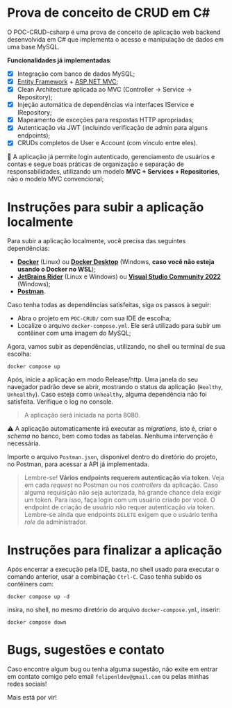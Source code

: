 # Prova de conceito de CRUD em C#

O POC-CRUD-csharp é uma prova de conceito de aplicação web backend desenvolvida em C# que implementa o acesso e manipulação de dados em uma base MySQL.

**Funcionalidades já implementadas**:

* [x] Integração com banco de dados MySQL;
* [x] [Entity Framework](https://learn.microsoft.com/en-us/ef/) + [ASP.NET MVC](https://dotnet.microsoft.com/en-us/apps/aspnet/mvc);
* [x] Clean Architecture aplicada ao MVC (Controller → Service → Repository);
* [x] Injeção automática de dependências via interfaces IService e IRepository;
* [x] Mapeamento de exceções para respostas HTTP apropriadas;
* [x] Autenticação via JWT (incluindo verificação de admin para alguns endpoints);
* [x] CRUDs completos de User e Account (com vínculo entre eles).

🔐 A aplicação já permite login autenticado, gerenciamento de usuários e contas e segue boas práticas de organização e separação de responsabilidades, utilizando um modelo **MVC + Services + Repositories**, não o modelo MVC convencional;

# Instruções para subir a aplicação localmente

Para subir a aplicação localmente, você precisa das seguintes dependências:

* [**Docker**](https://docs.docker.com/engine/install/) (Linux) ou [**Docker Desktop**](https://docs.docker.com/desktop/setup/install/windows-install/) (Windows, **caso você não esteja usando o Docker no WSL**);
* [**JetBrains Rider**](https://www.jetbrains.com/rider/) (Linux e Windows) ou [**Visual Studio Community 2022**](https://visualstudio.microsoft.com/pt-br/vs/community/) (Windows);
* [**Postman**](https://www.postman.com/downloads/).

Caso tenha todas as dependências satisfeitas, siga os passos à seguir:

* Abra o projeto em `POC-CRUD/` com sua IDE de escolha;
* Localize o arquivo `docker-compose.yml`. Ele será utilizado para subir um contêiner com uma imagem do MySQL;

Agora, vamos subir as dependências, utilizando, no shell ou terminal de sua escolha:

```shell
docker compose up
```

Após, inicie a aplicação em modo Release/http. Uma janela do seu navegador padrão deve se abrir, mostrando o status da aplicação (`Healthy`, `Unhealthy`). Caso esteja como `Unhealthy`, alguma dependência não foi satisfeita. Verifique o log no console.

> A aplicação será iniciada na porta 8080.

:warning: A aplicação automaticamente irá executar as *migrations*, isto é, criar o *schema* no banco, bem como todas as tabelas. Nenhuma intervenção é necessária.

Importe o arquivo `Postman.json`, disponível dentro do diretório do projeto, no Postman, para acessar a API já implementada.

> Lembre-se! **Vários endpoints requerem autenticação via token**. Veja em cada *request* no Postman ou nos *controllers* da aplicação. Caso alguma requisição não seja autorizada, há grande chance dela exigir um token. Para isso, faça login com um usuário criado por você. O endpoint de criação de usuário não requer autenticação via token. Lembre-se ainda que endpoints `DELETE` exigem que o usuário tenha *role* de administrador. 

# Instruções para finalizar a aplicação

Após encerrar a execução pela IDE, basta, no shell usado para executar o comando anterior, usar a combinação `Ctrl-C`. Caso tenha subido os contêiners com:

```shell
docker compose up -d
``` 

insira, no shell, no mesmo diretório do arquivo `docker-compose.yml`, inserir:

```shell
docker compose down
``` 

# Bugs, sugestões e contato

Caso encontre algum bug ou tenha alguma sugestão, não exite em entrar em contato comigo pelo email `felipenldev@gmail.com` ou
pelas minhas redes sociais!

Mais está por vir!
